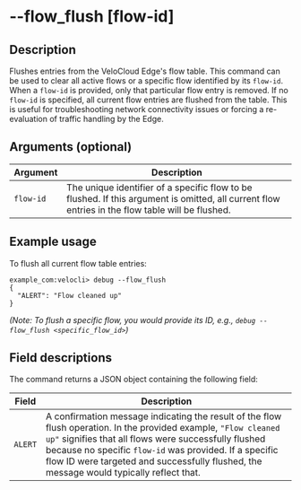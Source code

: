 # --flow_flush [flow-id]

## Description
Flushes entries from the VeloCloud Edge's flow table. This command can be used to clear all active flows or a specific flow identified by its `flow-id`. When a `flow-id` is provided, only that particular flow entry is removed. If no `flow-id` is specified, all current flow entries are flushed from the table. This is useful for troubleshooting network connectivity issues or forcing a re-evaluation of traffic handling by the Edge.

## Arguments (optional)
| Argument  | Description                                                                                                                               |
|-----------|-------------------------------------------------------------------------------------------------------------------------------------------|
| `flow-id` | The unique identifier of a specific flow to be flushed. If this argument is omitted, all current flow entries in the flow table will be flushed. |

## Example usage
To flush all current flow table entries:
```
example_com:velocli> debug --flow_flush
{
  "ALERT": "Flow cleaned up"
}
```
*(Note: To flush a specific flow, you would provide its ID, e.g., `debug --flow_flush <specific_flow_id>`)*

## Field descriptions
The command returns a JSON object containing the following field:

| Field   | Description                                                                                                                                                              |
|---------|--------------------------------------------------------------------------------------------------------------------------------------------------------------------------|
| `ALERT` | A confirmation message indicating the result of the flow flush operation. In the provided example, `"Flow cleaned up"` signifies that all flows were successfully flushed because no specific `flow-id` was provided. If a specific flow ID were targeted and successfully flushed, the message would typically reflect that. |